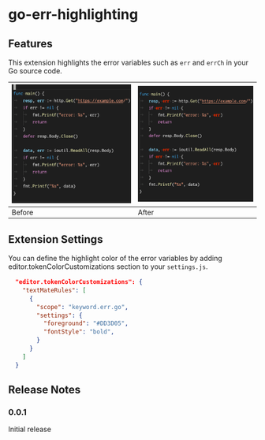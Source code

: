 # go-err-highlighting

## Features

This extension highlights the error variables such as `err` and `errCh` in your Go source code.

   
|![before.png](before.png)|![after.png](after.png)|
|---|---|
|Before|After|

## Extension Settings

You can define the highlight color of the error variables by adding editor.tokenColorCustomizations section to your `settings.js`.

```json
  "editor.tokenColorCustomizations": {
    "textMateRules": [
      {
        "scope": "keyword.err.go",
        "settings": {
          "foreground": "#DD3D05",
          "fontStyle": "bold",
        }
      }
    ]
  }
```
## Release Notes


### 0.0.1

Initial release
